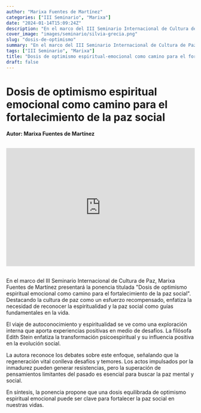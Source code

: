 ```yaml
---
author: "Marixa Fuentes de Martínez"
categories: ["III Seminario", "Marixa"]
date: "2024-01-14T15:09:24Z"
description: "En el marco del III Seminario Internacional de Cultura de Paz, Marixa Fuentes de Martínez presentará la ponencia titulada Dosis de optimismo espiritual emocional como camino para el fortalecimiento de la paz social."
cover_image: "images/seminario/silvia-grecia.png"
slug: "dosis-de-optimismo"
summary: "En el marco del III Seminario Internacional de Cultura de Paz, Marixa Fuentes de Martínez presentará la ponencia titulada Dosis de optimismo espiritual emocional como camino para el fortalecimiento de la paz social."
tags: ["III Seminario", "Marixa"]
title: "Dosis de optimismo espiritual-emocional como camino para el fortalecimiento de la paz social"
draft: false
---
```


# Dosis de optimismo espiritual emocional como camino para el fortalecimiento de la paz social

<div style="display: flex; justify-content: flex-start; font-weight: bold; margin-bottom: 30px;"> 
Autor: Marixa Fuentes de Martínez
</div>

<div style="display: flex; justify-content: center; margin-bottom: 30px;">
<iframe width="560" height="315" src="https://www.youtube.com/embed/GVEpu83D7xk?si=LXat2tBgji9dECOa" title="YouTube video player" frameborder="0" allow="accelerometer; autoplay; clipboard-write; encrypted-media; gyroscope; picture-in-picture; web-share" allowfullscreen></iframe>
</div>

En el marco del III Seminario Internacional de Cultura de Paz, Marixa Fuentes de Martínez presentará la ponencia titulada "Dosis de optimismo espiritual emocional como camino para el fortalecimiento de la paz social".  Destacando la cultura de paz como un esfuerzo recompensado, enfatiza la necesidad de reconocer la espiritualidad y la paz social como guías fundamentales en la vida.

El viaje de autoconocimiento y espiritualidad se ve como una exploración interna que aporta experiencias positivas en medio de desafíos. La filósofa Edith Stein enfatiza la transformación psicoespiritual y su influencia positiva en la evolución social.

La autora reconoce los debates sobre este enfoque, señalando que la regeneración vital conlleva desafíos y temores. Los actos impulsados por la inmadurez pueden generar resistencias, pero la superación de pensamientos limitantes del pasado es esencial para buscar la paz mental y social.

En síntesis, la ponencia propone que una dosis equilibrada de optimismo espiritual emocional puede ser clave para fortalecer la paz social en nuestras vidas.